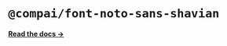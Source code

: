 # `@compai/font-noto-sans-shavian`

[**Read the docs &rarr;**](https://components.ai/docs/typefaces/noto-sans-shavian)
